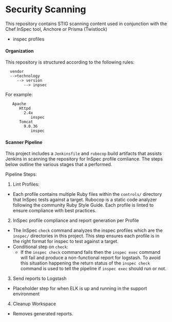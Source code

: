 # Security Scanning 
This repository contains STIG scanning content used in conjunction with the Chef InSpec tool, Anchore or Prisma (Twistlock)
 
* inspec profiles

#### Organization
This repository is structured according to the following rules:
```
  vendor
  -->technology 
     --> version 
        --> inpsec
```

For example:
```
   Apache
      Httpd
        2.4x
           inspec
      Tomcat
        9.0.36
           inspec
```

#### Scanner Pipeline
This project includes a `Jenkinsfile` and  `rubocop` build artifacts that assists Jenkins in scanning the repository for InSpec profile comliance. The steps below outline the various stages that a performed.  

Pipeline Steps:  

1. Lint Profiles:  
- Each profile contains multiple Ruby files within the `controls/` directory that InSpec tests against a target. Rubocop is a static code analyzer following the community Ruby Style Guide. Each profile is linted to ensure compliance with best practices.  

2. InSpec profile compliance and report generation per Profile  
- The InSpec `check` command analyzes the inspec profiles which are the `inspec/` directories in this project. This step ensures each profile is in the right format for inspec to test against a target.  
- Conditional step on `check`:  
   - If the `inspec check` command fails then the  `inspec exec` command will fail and produce a non-functional report for logstash. To avoid this situation happening the return status of the `inspec check` command is used to tell the pipeline if `inspec exec` should run or not.  

3. Send reports to Logstash  
- Placeholder step for when ELK is up and running in the support environment  

4. Cleanup Workspace  
- Removes generated reports.    
